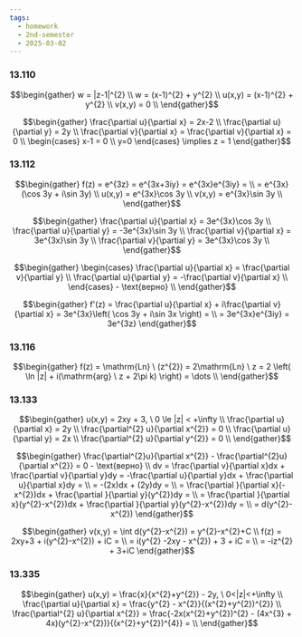 ```yaml
---
tags:
  - homework
  - 2nd-semester
  - 2025-03-02
---
```


### 13.110

$$\begin{gather}
w = |z-1|^{2} \\
w = (x-1)^{2} + y^{2} \\
u(x,y) = (x-1)^{2} + y^{2} \\
v(x,y) = 0 \\
\end{gather}$$

$$\begin{gather}
\frac{\partial u}{\partial x} = 2x-2 \\
\frac{\partial u}{\partial y} = 2y \\
\frac{\partial v}{\partial x} = \frac{\partial v}{\partial x} = 0 \\
\begin{cases}
x-1 = 0 \\
y=0
\end{cases} \implies z = 1
\end{gather}$$

### 13.112

$$\begin{gather}
f(z) = e^{3z} = e^{3x+3iy} = e^{3x}e^{3iy} = \\
= e^{3x}(\cos 3y + i\sin 3y) \\
u(x,y) = e^{3x}\cos 3y \\
v(x,y) = e^{3x}\sin 3y \\
\end{gather}$$

$$\begin{gather}
\frac{\partial u}{\partial x} = 3e^{3x}\cos 3y \\
\frac{\partial u}{\partial y} = -3e^{3x}\sin 3y \\
\frac{\partial v}{\partial x} = 3e^{3x}\sin 3y \\
\frac{\partial v}{\partial y} = 3e^{3x}\cos 3y \\
\end{gather}$$

$$\begin{gather}
\begin{cases}
\frac{\partial u}{\partial x} = \frac{\partial v}{\partial y} \\
\frac{\partial u}{\partial y} = -\frac{\partial v}{\partial x} \\
\end{cases} - \text{верно} \\
\end{gather}$$

$$\begin{gather}
f'(z) = \frac{\partial u}{\partial x} + i\frac{\partial v}{\partial x} = 3e^{3x}\left( \cos 3y + i\sin 3x \right)  = \\
= 3e^{3x}e^{3iy} = 3e^{3z}
\end{gather}$$

### 13.116

$$\begin{gather}
f(z) = \mathrm{Ln} \ (z^{2}) = 2\mathrm{Ln} \ z = 2 \left( \ln |z| + i(\mathrm{arg} \ z + 2\pi k) \right) = \dots \\
\end{gather}$$

### 13.133

$$\begin{gather}
u(x,y) = 2xy + 3, \ 0 \le |z| < +\infty \\
\frac{\partial u}{\partial x} = 2y \\
\frac{\partial^{2} u}{\partial x^{2}} = 0 \\
\frac{\partial u}{\partial y} = 2x \\
\frac{\partial^{2} u}{\partial y^{2}} = 0 \\
\end{gather}$$

$$\begin{gather}
\frac{\partial^{2}u}{\partial x^{2}} - \frac{\partial^{2}u}{\partial x^{2}} = 0 - \text{верно} \\
dv = \frac{\partial v}{\partial x}dx + \frac{\partial v}{\partial y}dy = -\frac{\partial u}{\partial y}dx + \frac{\partial u}{\partial x}dy = \\
= -(2x)dx + (2y)dy = \\
= \frac{\partial }{\partial x}(-x^{2})dx + \frac{\partial }{\partial y}(y^{2})dy = \\
= \frac{\partial }{\partial x}(y^{2}-x^{2})dx + \frac{\partial }{\partial y}(y^{2}-x^{2})dy = \\
= d(y^{2}-x^{2})
\end{gather}$$

$$\begin{gather}
v(x,y) = \int d(y^{2}-x^{2}) = y^{2}-x^{2}+C \\
f(z) = 2xy+3 + i(y^{2}-x^{2}) + iC = \\
= i(y^{2} -2xy - x^{2}) + 3 + iC = \\
= -iz^{2} + 3+iC
\end{gather}$$

### 13.335

$$\begin{gather}
u(x,y) = \frac{x}{x^{2}+y^{2}} - 2y, \ 0<|z|<+\infty \\
\frac{\partial u}{\partial x} = \frac{y^{2} - x^{2}}{(x^{2}+y^{2})^{2}} \\
\frac{\partial^{2} u}{\partial x^{2}} = \frac{-2x(x^{2}+y^{2})^{2} - (4x^{3} + 4x)(y^{2}-x^{2})}{(x^{2}+y^{2})^{4}} =  \\
\end{gather}$$
